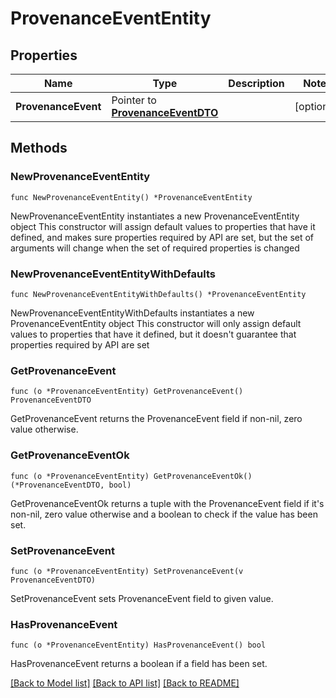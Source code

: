 # ProvenanceEventEntity

## Properties

Name | Type | Description | Notes
------------ | ------------- | ------------- | -------------
**ProvenanceEvent** | Pointer to [**ProvenanceEventDTO**](ProvenanceEventDTO.md) |  | [optional] 

## Methods

### NewProvenanceEventEntity

`func NewProvenanceEventEntity() *ProvenanceEventEntity`

NewProvenanceEventEntity instantiates a new ProvenanceEventEntity object
This constructor will assign default values to properties that have it defined,
and makes sure properties required by API are set, but the set of arguments
will change when the set of required properties is changed

### NewProvenanceEventEntityWithDefaults

`func NewProvenanceEventEntityWithDefaults() *ProvenanceEventEntity`

NewProvenanceEventEntityWithDefaults instantiates a new ProvenanceEventEntity object
This constructor will only assign default values to properties that have it defined,
but it doesn't guarantee that properties required by API are set

### GetProvenanceEvent

`func (o *ProvenanceEventEntity) GetProvenanceEvent() ProvenanceEventDTO`

GetProvenanceEvent returns the ProvenanceEvent field if non-nil, zero value otherwise.

### GetProvenanceEventOk

`func (o *ProvenanceEventEntity) GetProvenanceEventOk() (*ProvenanceEventDTO, bool)`

GetProvenanceEventOk returns a tuple with the ProvenanceEvent field if it's non-nil, zero value otherwise
and a boolean to check if the value has been set.

### SetProvenanceEvent

`func (o *ProvenanceEventEntity) SetProvenanceEvent(v ProvenanceEventDTO)`

SetProvenanceEvent sets ProvenanceEvent field to given value.

### HasProvenanceEvent

`func (o *ProvenanceEventEntity) HasProvenanceEvent() bool`

HasProvenanceEvent returns a boolean if a field has been set.


[[Back to Model list]](../README.md#documentation-for-models) [[Back to API list]](../README.md#documentation-for-api-endpoints) [[Back to README]](../README.md)


